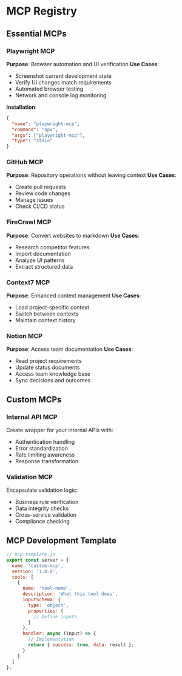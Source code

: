 # MCP Registry

## Essential MCPs

### Playwright MCP
**Purpose**: Browser automation and UI verification
**Use Cases**:
- Screenshot current development state
- Verify UI changes match requirements
- Automated browser testing
- Network and console log monitoring

**Installation**:
```json
{
  "name": "playwright-mcp",
  "command": "npx",
  "args": ["playwright-mcp"],
  "type": "stdio"
}
```

### GitHub MCP
**Purpose**: Repository operations without leaving context
**Use Cases**:
- Create pull requests
- Review code changes
- Manage issues
- Check CI/CD status

### FireCrawl MCP
**Purpose**: Convert websites to markdown
**Use Cases**:
- Research competitor features
- Import documentation
- Analyze UI patterns
- Extract structured data

### Context7 MCP
**Purpose**: Enhanced context management
**Use Cases**:
- Load project-specific context
- Switch between contexts
- Maintain context history

### Notion MCP
**Purpose**: Access team documentation
**Use Cases**:
- Read project requirements
- Update status documents
- Access team knowledge base
- Sync decisions and outcomes

## Custom MCPs

### Internal API MCP
Create wrapper for your internal APIs with:
- Authentication handling
- Error standardization
- Rate limiting awareness
- Response transformation

### Validation MCP
Encapsulate validation logic:
- Business rule verification
- Data integrity checks
- Cross-service validation
- Compliance checking

## MCP Development Template
```javascript
// mcp-template.js
export const server = {
  name: 'custom-mcp',
  version: '1.0.0',
  tools: [
    {
      name: 'tool-name',
      description: 'What this tool does',
      inputSchema: {
        type: 'object',
        properties: {
          // Define inputs
        }
      },
      handler: async (input) => {
        // Implementation
        return { success: true, data: result };
      }
    }
  ]
};
```
